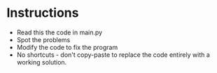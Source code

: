 # Instructions
- Read this the code in main.py
- Spot the problems
- Modify the code to fix the program
- No shortcuts - don't copy-paste to replace the code entirely with a working solution.
